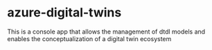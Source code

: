 # azure-digital-twins
This is a console app that allows the management of dtdl models and enables the conceptualization of a digital twin ecosystem
 
